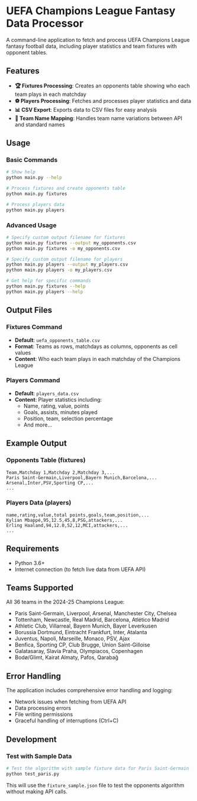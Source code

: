 # UEFA Champions League Fantasy Data Processor

A command-line application to fetch and process UEFA Champions League fantasy football data, including player statistics and team fixtures with opponent tables.

## Features

- **🏆 Fixtures Processing**: Creates an opponents table showing who each team plays in each matchday
- **⚽ Players Processing**: Fetches and processes player statistics and data
- **📊 CSV Export**: Exports data to CSV files for easy analysis
- **🎯 Team Name Mapping**: Handles team name variations between API and standard names

## Usage

### Basic Commands

```bash
# Show help
python main.py --help

# Process fixtures and create opponents table
python main.py fixtures

# Process players data
python main.py players
```

### Advanced Usage

```bash
# Specify custom output filename for fixtures
python main.py fixtures --output my_opponents.csv
python main.py fixtures -o my_opponents.csv

# Specify custom output filename for players
python main.py players --output my_players.csv
python main.py players -o my_players.csv

# Get help for specific commands
python main.py fixtures --help
python main.py players --help
```

## Output Files

### Fixtures Command
- **Default**: `uefa_opponents_table.csv`
- **Format**: Teams as rows, matchdays as columns, opponents as cell values
- **Content**: Who each team plays in each matchday of the Champions League

### Players Command
- **Default**: `players_data.csv`
- **Content**: Player statistics including:
  - Name, rating, value, points
  - Goals, assists, minutes played
  - Position, team, selection percentage
  - And more...

## Example Output

### Opponents Table (fixtures)
```csv
Team,Matchday 1,Matchday 2,Matchday 3,...
Paris Saint-Germain,Liverpool,Bayern Munich,Barcelona,...
Arsenal,Inter,PSV,Sporting CP,...
...
```

### Players Data (players)
```csv
name,rating,value,total points,goals,team,position,...
Kylian Mbappé,95,12.5,45,8,PSG,attackers,...
Erling Haaland,94,12.0,52,12,MCI,attackers,...
...
```

## Requirements

- Python 3.6+
- Internet connection (to fetch live data from UEFA API)

## Teams Supported

All 36 teams in the 2024-25 Champions League:
- Paris Saint-Germain, Liverpool, Arsenal, Manchester City, Chelsea
- Tottenham, Newcastle, Real Madrid, Barcelona, Atlético Madrid
- Athletic Club, Villarreal, Bayern Munich, Bayer Leverkusen
- Borussia Dortmund, Eintracht Frankfurt, Inter, Atalanta
- Juventus, Napoli, Marseille, Monaco, PSV, Ajax
- Benfica, Sporting CP, Club Brugge, Union Saint-Gilloise
- Galatasaray, Slavia Praha, Olympiacos, Copenhagen
- Bodø/Glimt, Kairat Almaty, Pafos, Qarabağ

## Error Handling

The application includes comprehensive error handling and logging:
- Network issues when fetching from UEFA API
- Data processing errors
- File writing permissions
- Graceful handling of interruptions (Ctrl+C)

## Development

### Test with Sample Data
```bash
# Test the algorithm with sample fixture data for Paris Saint-Germain
python test_paris.py
```

This will use the `fixture_sample.json` file to test the opponents algorithm without making API calls.